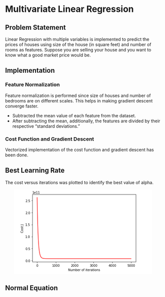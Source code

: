 # Multivariate Linear Regression

## Problem Statement

Linear Regression with multiple variables is implemented to predict the prices of houses using size of the house (in square feet) and number of rooms as features. Suppose you are selling your house and you want to know what a good market price would be.

## Implementation

### Feature Normalization

Feature normalization is performed since size of houses and number of bedrooms are on different scales. This helps in making gradient descent converge faster.

- Subtracted the mean value of each feature from the dataset.
- After subtracting the mean, additionally, the features are divided by their respective “standard deviations.”

### Cost Function and Gradient Descent

Vectorized implementation of the cost function and gradient descent has been done.

## Best Learning Rate

The cost versus iterations was plotted to identify the best value of alpha.

<p align="center">
<img src="/Resources/learning-rate.PNG">
</p>

## Normal Equation
